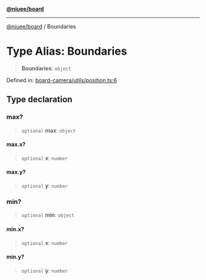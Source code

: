 [**@niuee/board**](../README.md)

***

[@niuee/board](../globals.md) / Boundaries

# Type Alias: Boundaries

> **Boundaries**: `object`

Defined in: [board-camera/utils/position.ts:6](https://github.com/niuee/board/blob/a0a1179721d4f4b943b6a9bc156753ac9737e502/src/board-camera/utils/position.ts#L6)

## Type declaration

### max?

> `optional` **max**: `object`

#### max.x?

> `optional` **x**: `number`

#### max.y?

> `optional` **y**: `number`

### min?

> `optional` **min**: `object`

#### min.x?

> `optional` **x**: `number`

#### min.y?

> `optional` **y**: `number`
